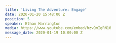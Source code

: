 ```yaml
---
title: 'Living The Adventure: Engage'
date: 2020-01-20 15:48:00 Z
position: 5
speaker: Ethan Harrington
media: https://www.youtube.com/embed/hzvQmIgRN10
message_date: 2020-01-19 10:00:00 Z
---
```


